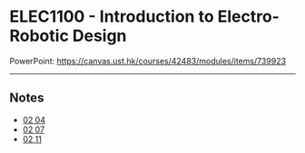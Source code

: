 # ELEC1100 - Introduction to Electro-Robotic Design

PowerPoint: <https://canvas.ust.hk/courses/42483/modules/items/739923>

---

## Notes

- [02 04](2022-02-04.md)
- [02 07](2022-02-07.md)
- [02 11](2022-02-11.md)
